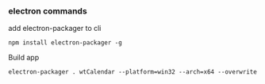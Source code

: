 ### electron commands

add electron-packager to cli
```
npm install electron-packager -g
```

Build app
```
electron-packager . wtCalendar --platform=win32 --arch=x64 --overwrite
```

